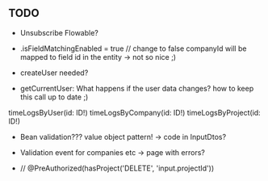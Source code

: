 ## TODO

+ Unsubscribe Flowable?

+ .isFieldMatchingEnabled = true // change to false  companyId will be mapped to field id in the entity -> not so nice ;)

+ createUser needed?

+ getCurrentUser: What happens if the user data changes? how to keep this call up to date ;)

timeLogsByUser(id: ID!)
timeLogsByCompany(id: ID!)
timeLogsByProject(id: ID!)


+ Bean validation??? value object pattern! -> code in InputDtos?

+ Validation event for companies etc -> page with errors?

+   // @PreAuthorized(hasProject('DELETE', 'input.projectId'))